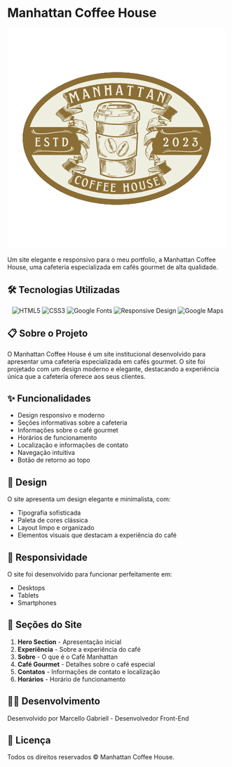 # Manhattan Coffee House

![Manhattan Coffee House Logo](assets/logo.png)

Um site elegante e responsivo para o meu portfolio, a Manhattan Coffee House, uma cafeteria especializada em cafés gourmet de alta qualidade.

## 🛠️ Tecnologias Utilizadas

<div align="center">
  <img src="https://img.shields.io/badge/HTML5-E34F26?style=for-the-badge&logo=html5&logoColor=white" alt="HTML5">
  <img src="https://img.shields.io/badge/CSS3-1572B6?style=for-the-badge&logo=css3&logoColor=white" alt="CSS3">
  <img src="https://img.shields.io/badge/Google-Fonts-4285F4?style=for-the-badge&logo=google&logoColor=white" alt="Google Fonts">
  <img src="https://img.shields.io/badge/Responsive-Design-FF6B6B?style=for-the-badge&logo=responsive&logoColor=white" alt="Responsive Design">
  <img src="https://img.shields.io/badge/Google-Maps-4285F4?style=for-the-badge&logo=googlemaps&logoColor=white" alt="Google Maps">
</div>

## 📋 Sobre o Projeto

O Manhattan Coffee House é um site institucional desenvolvido para apresentar uma cafeteria especializada em cafés gourmet. O site foi projetado com um design moderno e elegante, destacando a experiência única que a cafeteria oferece aos seus clientes.

## ✨ Funcionalidades

- Design responsivo e moderno
- Seções informativas sobre a cafeteria
- Informações sobre o café gourmet
- Horários de funcionamento
- Localização e informações de contato
- Navegação intuitiva
- Botão de retorno ao topo

## 🎨 Design

O site apresenta um design elegante e minimalista, com:
- Tipografia sofisticada
- Paleta de cores clássica
- Layout limpo e organizado
- Elementos visuais que destacam a experiência do café

## 📱 Responsividade

O site foi desenvolvido para funcionar perfeitamente em:
- Desktops
- Tablets
- Smartphones

## 📍 Seções do Site

1. **Hero Section** - Apresentação inicial
2. **Experiência** - Sobre a experiência do café
3. **Sobre** - O que é o Café Manhattan
4. **Café Gourmet** - Detalhes sobre o café especial
5. **Contatos** - Informações de contato e localização
6. **Horários** - Horário de funcionamento

## 👨‍💻 Desenvolvimento

Desenvolvido por Marcello Gabriell - Desenvolvedor Front-End

## 📄 Licença

Todos os direitos reservados © Manhattan Coffee House. 
